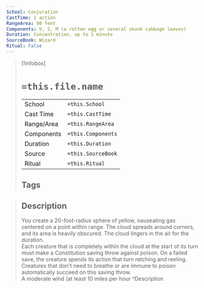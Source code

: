 ```yaml
---
School: Conjuration
CastTime: 1 action
RangeArea: 90 feet
Components: V, S, M (a rotten egg or several skunk cabbage leaves)
Duration: Concentration, up to 1 minute
SourceBook: Wizard
Ritual: False
---
```

> [!infobox]
>
> # `=this.file.name`
> |            |                    |
> | ---------- | ------------------ |
> | School     | `=this.School`     |
> | Cast Time  | `=this.CastTime`   |
> | Range/Area | `=this.RangeArea`  |
> | Components | `=this.Components` |
> | Duration   | `=this.Duration`   |
> | Source     | `=this.SourceBook` |
> | Ritual     | `=this.Ritual`     |
>## Tags
>

> ## Description
> You create a 20-foot-radius sphere of yellow, nauseating gas centered on a point within range. The cloud spreads around corners, and its area is heavily obscured. The cloud lingers in the air for the duration.<br> Each creature that is completely within the cloud at the start of its turn must make a Constitution saving throw against poison. On a failed save, the creature spends its action that turn retching and reeling. Creatures that don't need to breathe or are immune to poison automatically succeed on this saving throw.<br> A moderate wind (at least 10 miles per hour
> ^Description
